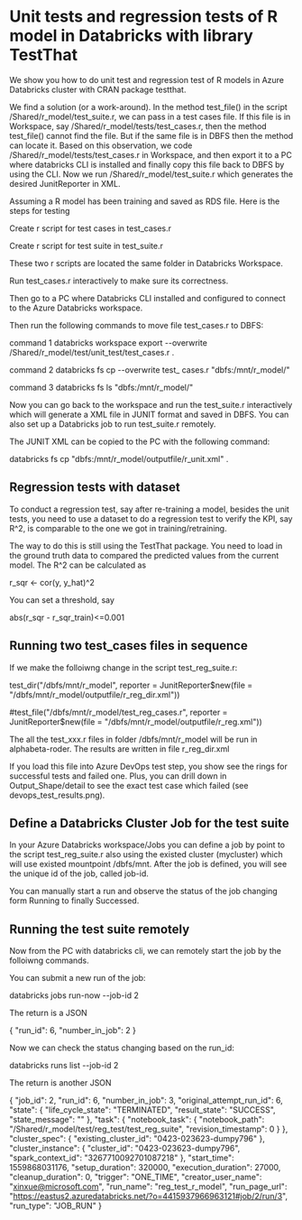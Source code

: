 # Unit tests and regression tests of R model in Databricks with library TestThat
We show you how to do unit test and regression test of R models in Azure Databricks cluster with CRAN package testthat.

We find a solution (or a work-around). In the method test_file() in the script /Shared/r_model/test_suite.r, we can pass in a test cases file. If this file is in Workspace, say /Shared/r_model/tests/test_cases.r, then the method test_file() cannot find the file. But if the same file is in DBFS then the method can locate it. Based on this observation, we code /Shared/r_model/tests/test_cases.r in Workspace, and then export it to a PC where databricks CLI is installed and finally copy this file back to DBFS by using the CLI. Now we run /Shared/r_model/test_suite.r which generates the desired JunitReporter in XML.

Assuming a R model has been training and saved as RDS file. Here is the steps for testing

Create r script for test cases in test_cases.r

Create r script for test suite in test_suite.r

These two r scripts are located the same folder in Databricks Workspace.

Run test_cases.r interactively to make sure its correctness.

Then go to a PC where Databricks CLI installed and configured to connect to the Azure Databricks workspace.

Then run the following commands to move file test_cases.r to DBFS:

command 1 databricks workspace export --overwrite /Shared/r_model/test/unit_test/test_cases.r .

command 2 databricks fs cp --overwrite test_ cases.r "dbfs:/mnt/r_model/"

command 3 databricks fs ls "dbfs:/mnt/r_model/"

Now you can go back to the workspace and run the test_suite.r interactively which will generate a XML file in JUNIT format and saved in DBFS. You can also set up a Databricks job to run test_suite.r remotely.

The JUNIT XML can be copied to the PC with the following command:

databricks fs cp "dbfs:/mnt/r_model/outputfile/r_unit.xml" .

## Regression tests with dataset
To conduct a regression test, say after re-training a model, besides the unit tests, you need to use a dataset to do a regression test to verify the KPI, say R^2, is comparable to the one we got in training/retraining.

The way to do this is still using the TestThat package. You need to load in the ground truth data to compared the predicted values from the current model. The R^2 can be calculated as 

r_sqr <- cor(y, y_hat)^2

You can set a threshold, say

abs(r_sqr - r_sqr_train)<=0.001

## Running two test_cases files in sequence
If we make the folloiwng change in the script test_reg_suite.r:

test_dir("/dbfs/mnt/r_model", reporter = JunitReporter$new(file = "/dbfs/mnt/r_model/outputfile/r_reg_dir.xml"))

#test_file("/dbfs/mnt/r_model/test_reg_cases.r", reporter = JunitReporter$new(file = "/dbfs/mnt/r_model/outputfile/r_reg.xml"))

The all the test_xxx.r files in folder /dbfs/mnt/r_model will be run in alphabeta-roder. The results are written in file r_reg_dir.xml

If you load this file into Azure DevOps test step, you show see the rings for successful tests and failed one. Plus, you can drill down in Output_Shape/detail to see the exact test case which failed (see devops_test_results.png).

## Define a Databricks Cluster Job for the test suite
In your Azure Databricks workspace/Jobs you can define a job by point to the script test_reg_suite.r also using the existed cluster (mycluster) which will use existed mountpoint /dbfs/mnt. After the job is defined, you will see the unique id of the job, called job-id.

You can manually start a run and observe the status of the job changing form Running to finally Successed.

## Running the test suite remotely
Now from the PC with databricks cli, we can remotely start the job by the folloiwng commands.

You can submit a new run of the job:

databricks jobs run-now --job-id 2

The return is a JSON

{
  "run_id": 6,
  "number_in_job": 2
}

Now we can check the status changing based on the run_id:

databricks runs list --job-id 2

The return is another JSON

{
  "job_id": 2,
  "run_id": 6,
  "number_in_job": 3,
  "original_attempt_run_id": 6,
  "state": {
    "life_cycle_state": "TERMINATED",
    "result_state": "SUCCESS",
    "state_message": ""
  },
  "task": {
    "notebook_task": {
      "notebook_path": "/Shared/r_model/test/reg_test/test_reg_suite",
      "revision_timestamp": 0
    }
  },
  "cluster_spec": {
    "existing_cluster_id": "0423-023623-dumpy796"
  },
  "cluster_instance": {
    "cluster_id": "0423-023623-dumpy796",
    "spark_context_id": "3267710092701087218"
  },
  "start_time": 1559868031176,
  "setup_duration": 320000,
  "execution_duration": 27000,
  "cleanup_duration": 0,
  "trigger": "ONE_TIME",
  "creator_user_name": "xinxue@microsoft.com",
  "run_name": "reg_test_r_model",
  "run_page_url": "https://eastus2.azuredatabricks.net/?o=4415937966963121#job/2/run/3",
  "run_type": "JOB_RUN"
}
